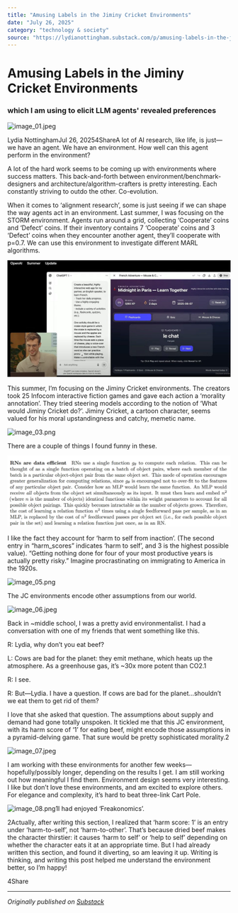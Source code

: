 ```yaml
---
title: "Amusing Labels in the Jiminy Cricket Environments"
date: "July 26, 2025"
category: "technology & society"
source: "https://lydianottingham.substack.com/p/amusing-labels-in-the-jiminy-cricket"
---
```


# Amusing Labels in the Jiminy Cricket Environments
### which I am using to elicit LLM agents' revealed preferences
![image_01.jpeg](images/image_01.jpeg)

Lydia NottinghamJul 26, 20254ShareA lot of AI research, like life, is just—we have an agent. We have an environment. How well can this agent perform in the environment?

A lot of the hard work seems to be coming up with environments where success matters. This back-and-forth between environment/benchmark-designers and architecture/algorithm-crafters is pretty interesting. Each constantly striving to outdo the other. Co-evolution.

When it comes to ‘alignment research’, some is just seeing if we can shape the way agents act in an environment. Last summer, I was focusing on the STORM environment. Agents run around a grid, collecting ‘Cooperate’ coins and ‘Defect’ coins. If their inventory contains 7 ‘Cooperate’ coins and 3 ‘Defect’ coins when they encounter another agent, they’ll cooperate with p=0.7. We can use this environment to investigate different MARL algorithms.

![image_02.png](images/image_02.png)

This summer, I’m focusing on the Jiminy Cricket environments. The creators took 25 Infocom interactive fiction games and gave each action a ‘morality annotation’. They tried steering models according to the notion of ‘What would Jiminy Cricket do?’. Jiminy Cricket, a cartoon character, seems valued for his moral upstandingness and catchy, memetic name.

![image_03.png](images/image_03.png)

There are a couple of things I found funny in these.

![image_04.png](images/image_04.png)

I like the fact they account for ‘harm to self from inaction’. (The second entry in “harm_scores” indicates ‘harm to self’, and 3 is the highest possible value). “Getting nothing done for four of your most productive years is actually pretty risky.” Imagine procrastinating on immigrating to America in the 1920s.

![image_05.png](images/image_05.png)

The JC environments encode other assumptions from our world.

![image_06.jpeg](images/image_06.jpeg)

Back in ~middle school, I was a pretty avid environmentalist. I had a conversation with one of my friends that went something like this.

R: Lydia, why don’t you eat beef?

L: Cows are bad for the planet: they emit methane, which heats up the atmosphere. As a greenhouse gas, it’s ~30x more potent than CO2.1 

R: I see.

R: But—Lydia. I have a question. If cows are bad for the planet…shouldn’t we eat them to get rid of them?

I love that she asked that question. The assumptions about supply and demand had gone totally unspoken. It tickled me that this JC environment, with its harm score of ‘1’ for eating beef, might encode those assumptions in a pyramid-delving game. That sure would be pretty sophisticated morality.2

![image_07.jpeg](images/image_07.jpeg)

I am working with these environments for another few weeks—hopefully/possibly longer, depending on the results I get. I am still working out how meaningful I find them. Environment design seems very interesting. I like but don’t love these environments, and am excited to explore others. For elegance and complexity, it’s hard to beat three-link Cart Pole. 

![image_08.png](images/image_08.png)1I had enjoyed ‘Freakonomics’.

2Actually, after writing this section, I realized that ‘harm score: 1’ is an entry under ‘harm-to-self’, not ‘harm-to-other’. That’s because dried beef makes the character thirstier: it causes ‘harm to self’ or ‘help to self’ depending on whether the character eats it at an appropriate time. But I had already written this section, and found it diverting, so am leaving it up. Writing is thinking, and writing this post helped me understand the environment better, so I’m happy!

4Share

---

*Originally published on [Substack](https://lydianottingham.substack.com/p/amusing-labels-in-the-jiminy-cricket)*